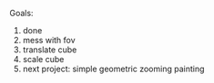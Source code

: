 Goals:
1. done
2. mess with fov
3. translate cube
4. scale cube
5. next project: simple geometric zooming painting
